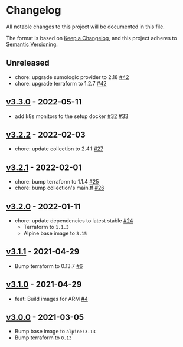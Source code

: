 # Changelog

All notable changes to this project will be documented in this file.

The format is based on [Keep a Changelog](https://keepachangelog.com/en/1.0.0/),
and this project adheres to [Semantic Versioning](https://semver.org/spec/v2.0.0.html).

## Unreleased

- chore: upgrade sumologic provider to 2.18 [#42]
- chore: upgrade terraform to 1.2.7 [#42]

[#42]: https://github.com/SumoLogic/sumologic-kubernetes-setup/pull/42

## [v3.3.0] - 2022-05-11

- add k8s monitors to the setup docker [#32] [#33]

[v3.3.0]: https://github.com/SumoLogic/sumologic-kubernetes-setup/releases/v3.3.0
[#32]: https://github.com/SumoLogic/sumologic-kubernetes-setup/pull/32
[#33]: https://github.com/SumoLogic/sumologic-kubernetes-setup/pull/33

## [v3.2.2] - 2022-02-03

- chore: update collection to 2.4.1 [#27]

[v3.2.2]: https://github.com/SumoLogic/sumologic-kubernetes-setup/releases/v3.2.2
[#27]: https://github.com/SumoLogic/sumologic-kubernetes-setup/pull/27

## [v3.2.1] - 2022-02-01

- chore: bump terraform to 1.1.4 [#25]
- chore: bump collection's main.tf [#26]

[v3.2.1]: https://github.com/SumoLogic/sumologic-kubernetes-setup/releases/v3.2.1
[#25]: https://github.com/SumoLogic/sumologic-kubernetes-setup/pull/25
[#26]: https://github.com/SumoLogic/sumologic-kubernetes-setup/pull/26

## [v3.2.0] - 2022-01-11

- chore: update dependencies to latest stable [#24]
  - Terraform to `1.1.3`
  - Alpine base image to `3.15`

[v3.2.0]: https://github.com/SumoLogic/sumologic-kubernetes-setup/releases/v3.2.0
[#24]: https://github.com/SumoLogic/sumologic-kubernetes-setup/pull/24

## [v3.1.1] - 2021-04-29

- Bump terraform to 0.13.7 [#6]

[v3.1.1]: https://github.com/SumoLogic/sumologic-kubernetes-setup/releases/v3.1.1
[#6]: https://github.com/SumoLogic/sumologic-kubernetes-setup/pull/6

## [v3.1.0] - 2021-04-29

- feat: Build images for ARM [#4]

[v3.1.0]: https://github.com/SumoLogic/sumologic-kubernetes-setup/releases/v3.1.0
[#4]: https://github.com/SumoLogic/sumologic-kubernetes-setup/pull/4

## [v3.0.0] - 2021-03-05

- Bump base image to `alpine:3.13`
- Bump terraform to `0.13`

[v3.0.0]: https://github.com/SumoLogic/sumologic-kubernetes-setup/releases/v3.0.0
